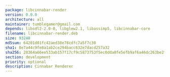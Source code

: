 ```yaml
---
package: libcinnabar-render
version: 0.0.0
architecture: all
maintainer: tumblegamer@gmail.com
depends: libsdl2-2.0-0, libglew2.1, libassimp5, libcinnabar-core
filename: libcinnabar-render.deb
size: 93240
md5sum: 64201d01fc42aed38e78cdfc7a5f7c30
sha1: 8e7a44c9fe8a1ab2ce294bacc632e7dacd257a32
sha256: 28364a66ee533ab157f17cf9c5873753f5ec0dda0fe5efb9af6a46dc263be2f4
section: development
priority: optional
description: Cinnabar Renderer
---
```

